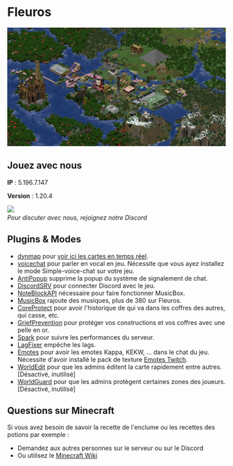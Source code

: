 # Fleuros
![Fleuros](https://github.com/Fleuros/Fleuros/blob/main/fleuros.png)
## Jouez avec nous
**IP** : 5.196.7.147

**Version** : 1.20.4
<p align="left">
    <a href="https://discord.gg/tNp9nrd">
        <img src="https://i.imgur.com/JgDt1Fl.png" width="300">
    </a>
    <br/>
    <i>Pour discuter avec nous, rejoignez notre Discord</i>
</p>

## Plugins & Modes
- [dynmap](https://github.com/webbukkit/dynmap) pour [voir ici les cartes en temps réel](http://5.196.7.147:8123).
- [voicechat](https://github.com/henkelmax/simple-voice-chat) pour parler en vocal en jeu. Nécessite que vous ayez installez le mode Simple-voice-chat sur votre jeu.
- [AntiPopup](https://github.com/KaspianDev/AntiPopup) supprime la popup du système de signalement de chat.
- [DiscordSRV](https://github.com/DiscordSRV/DiscordSRV) pour connecter Discord avec le jeu.
- [NoteBlockAPI](https://github.com/koca2000/NoteBlockAPI) nécessaire pour faire fonctionner MusicBox.
- [MusicBox](https://github.com/Spliterash/MusicBox) rajoute des musiques, plus de 380 sur Fleuros.
- [CoreProtect](https://github.com/PlayPro/CoreProtect) pour avoir l'historique de qui va dans les coffres des autres, qui casse, etc.
- [GriefPrevention](https://github.com/GriefPrevention/GriefPrevention) pour protéger vos constructions et vos coffres avec une pelle en or.
- [Spark](https://github.com/lucko/spark) pour suivre les performances du serveur.
- [LagFixer](https://www.spigotmc.org/resources/1-17-1-20-4-lagfixer-%E2%9A%A1%EF%B8%8F-best-performance-solution-%E2%AD%95-well-optimized-%E2%9C%85-folia-supported.111684) empêche les lags.
- [Emotes](https://github.com/felixstaude/Emotes) pour avoir les emotes Kappa, KEKW, ... dans le chat du jeu. Nécessite d'avoir installé le pack de texture [Emotes Twitch](https://github.com/Fleuros/Fleuros/releases/tag/1.20.x).
- [WorldEdit](https://github.com/EngineHub/WorldEdit) pour que les admins éditent la carte rapidement entre autres. [Désactivé, inutilisé]
- [WorldGuard](https://github.com/EngineHub/WorldGuard) pour que les admins protègent certaines zones des joueurs. [Désactivé, inutilisé]
## Questions sur Minecraft
Si vous avez besoin de savoir la recette de l'enclume ou les recettes des potions par exemple :
- Demandez aux autres personnes sur le serveur ou sur le Discord
- Ou utilisez le [Minecraft Wiki](https://fr.minecraft.wiki)
